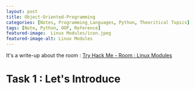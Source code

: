 ```yaml
---
layout: post
title: Object-Oriented-Programming
categories: [Notes, Programming_Languages, Python, Theoritical Topics]
tags: [Note, Python, OOP, Reference]
featured-image:  Linux Modules/icon.jpeg
featured-image-alt: Linux Modules
---
```


It's a write-up about the room : [Try Hack Me - Room : Linux Modules](https://tryhackme.com/room/linuxmodules)

# Task 1 : Let's Introduce